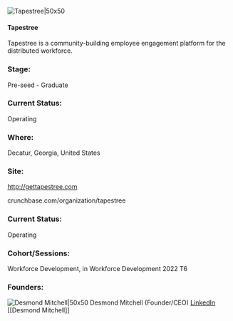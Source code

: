 

![Tapestree|50x50](https://apimg.techstars.com/profiles/1667320047699_4049.png)

#### Tapestree
Tapestree is a community-building employee engagement platform for the distributed workforce.

### Stage: 
Pre-seed - Graduate 

### Current Status: 
Operating

### Where:
Decatur, Georgia, United States

### Site:
http://gettapestree.com



crunchbase.com/organization/tapestree

### Current Status: 
Operating

### Cohort/Sessions: 
Workforce Development, in Workforce Development 2022 T6

### Founders: 

![Desmond Mitchell|50x50]() Desmond Mitchell (Founder/CEO) [LinkedIn](https://linkedin.com/in/desmondmitchell) [[Desmond Mitchell]]


